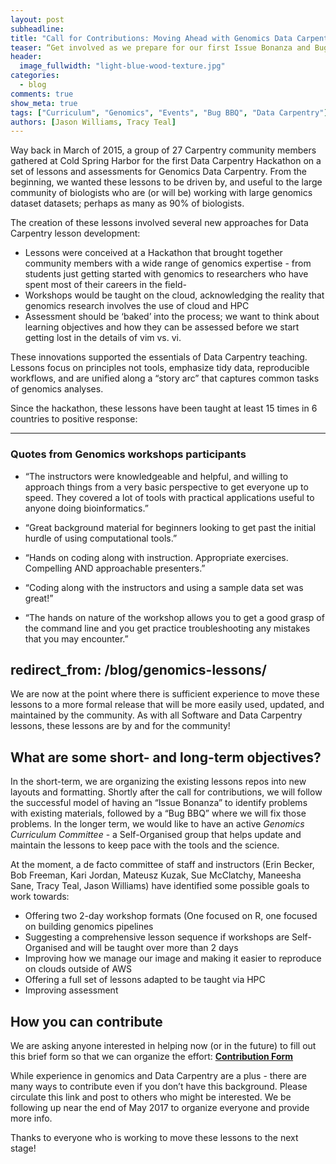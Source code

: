 ```yaml
---
layout: post
subheadline:
title: "Call for Contributions: Moving Ahead with Genomics Data Carpentry"
teaser: “Get involved as we prepare for our first Issue Bonanza and Bug BBQ on the Data Carpentry Genomics lessons”
header:
  image_fullwidth: "light-blue-wood-texture.jpg"
categories:
  - blog
comments: true
show_meta: true
tags: ["Curriculum", "Genomics", "Events", "Bug BBQ", "Data Carpentry"]
authors: [Jason Williams, Tracy Teal]
---
```


Way back in March of 2015, a group of 27 Carpentry community members gathered at Cold Spring Harbor for the first Data Carpentry Hackathon on a set of lessons and assessments for Genomics Data Carpentry. From the beginning, we wanted these lessons to be driven by, and useful to the large community of biologists who are (or will be) working with large genomics dataset datasets; perhaps as many as 90% of biologists.

The creation of these lessons involved several new approaches for Data Carpentry lesson development:

- Lessons were conceived at a Hackathon that brought together community members with a wide range of genomics expertise - from students just getting started with genomics to researchers who have spent most of their careers in the field-
- Workshops would be taught on the cloud, acknowledging the reality that genomics research involves the use of cloud and HPC
- Assessment should be ‘baked’ into the process; we want to think about learning objectives and how they can be assessed before we start getting lost in the details of vim vs. vi.

These innovations supported the essentials of Data Carpentry teaching. Lessons focus on principles not tools, emphasize tidy data, reproducible workflows, and are unified along a “story arc” that captures common tasks of genomics analyses.

Since the hackathon, these lessons have been taught at least 15 times in 6 countries to positive response:

---

### Quotes from Genomics workshops participants

- “The instructors were knowledgeable and helpful, and willing to approach things from a very basic perspective to get everyone up to speed. They covered a lot of tools with practical applications useful to anyone doing bioinformatics.”

- “Great background material for beginners looking to get past the initial hurdle of using computational tools.”

- “Hands on coding along with instruction. Appropriate exercises. Compelling AND approachable presenters.”

- “Coding along with the instructors and using a sample data set was great!”

- “The hands on nature of the workshop allows you to get a good grasp of the command line and you get practice troubleshooting any mistakes that you may encounter.”

redirect_from: /blog/genomics-lessons/
---

We are now at the point where there is sufficient experience to move these lessons to a more formal release that will be more easily used, updated, and maintained by the community. As with all Software and Data Carpentry lessons, these lessons are by and for the community!

## What are some short- and long-term objectives?

In the short-term, we are organizing the existing lessons repos into new layouts and formatting. Shortly after the call for contributions, we will follow the successful model of having an “Issue Bonanza” to identify problems with existing materials, followed by a “Bug BBQ” where we will fix those problems. In the longer term, we would like to have an active *Genomics Curriculum Committee* - a Self-Organised group that helps update and maintain the lessons to keep pace with the tools and the science.

At the moment, a de facto committee of staff and instructors (Erin Becker, Bob Freeman, Kari Jordan, Mateusz Kuzak, Sue McClatchy, Maneesha Sane, Tracy Teal, Jason Williams) have identified some possible goals to work towards:

- Offering two 2-day workshop formats (One focused on R, one focused on building genomics pipelines
- Suggesting a comprehensive lesson sequence if workshops are Self-Organised and will be taught over more than 2 days
- Improving how we manage our image and making it easier to reproduce on clouds outside of AWS
- Offering a full set of lessons adapted to be taught via HPC
- Improving assessment


## How you can contribute

We are asking anyone interested in helping now (or in the future) to fill out this brief form so that we can organize the effort: **[Contribution Form](https://goo.gl/forms/nHH5JO3fF4bGf3nH3)**

While experience in genomics and Data Carpentry are a plus - there are many ways to contribute even if you don’t have this background. Please circulate this link and post to others who might be interested. We be following up near the end of May 2017 to organize everyone and provide more info.

Thanks to everyone who is working to move these lessons to the next stage!

